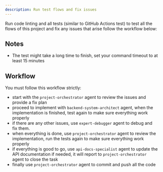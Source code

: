 ```yaml
---
description: Run test flows and fix issues
---
```


Run code linting and all tests (similar to GitHub Actions test) to test all the flows of this project and fix any issues that arise follow the workflow below:

## Notes
- The test might take a long time to finish, set your command timeout to at least 15 minutes

## Workflow
You must follow this workflow strictly:
- start with the `project-orchestrator` agent to review the issues and provide a fix plan
- proceed to implement with `backend-system-architect` agent, when the implementation is finished, test again to make sure everything work properly
- if there are any other issues, use `expert-debugger` agent to debug and fix them.
- when everything is done, use `project-orchestrator` agent to review the implementation, run the tests again to make sure everything work properly
- if everything is good to go, use `api-docs-specialist` agent to update the API documentation if needed, it will report to `project-orchestrator` agent to close the task
- finally use `project-orchestrator` agent to commit and push all the code
